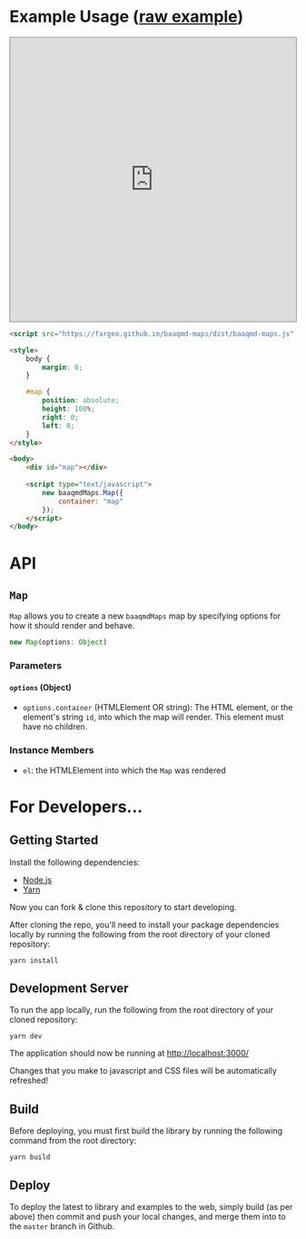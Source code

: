 # Example Usage ([raw example](https://fargeo.github.io/baaqmd-maps/dist/))

<iframe src="https://fargeo.github.io/baaqmd-maps/dist/" width="100%" height="500px;" style="border: 1px solid grey;"></iframe>

```html
<script src="https://fargeo.github.io/baaqmd-maps/dist/baaqmd-maps.js" type="text/javascript"></script>

<style>
    body {
        margin: 0;
    }

    #map {
        position: absolute;
        height: 100%;
        right: 0;
        left: 0;
    }
</style>

<body>
    <div id="map"></div>
    
    <script type="text/javascript">
        new baaqmdMaps.Map({
            container: "map"
        });
    </script>
</body>

```

# API

## `Map`

`Map` allows you to create a new `baaqmdMaps` map by specifying options for how it should render and behave.

```js
new Map(options: Object)
```

### Parameters

#### `options` (Object)

-   `options.container` (HTMLElement OR string): The HTML element, or the element's string `id`, into which the map will render. This element must have no children.

### Instance Members

- `el`: the HTMLElement into which the `Map` was rendered

# For Developers...

## Getting Started

Install the following dependencies:

-   [Node.js](https://nodejs.org/)
-   [Yarn](https://yarnpkg.com/en/docs/install)

Now you can fork & clone this repository to start developing.

After cloning the repo, you'll need to install your package dependencies locally by running the following from the root directory of your cloned repository:

    yarn install

## Development Server

To run the app locally, run the following from the root directory of your cloned repository:

    yarn dev

The application should now be running at <http://localhost:3000/>

Changes that you make to javascript and CSS files will be automatically refreshed!

## Build

Before deploying, you must first build the library by running the following command from the root directory: 

    yarn build

## Deploy

To deploy the latest to library and examples to the web, simply build (as per above) then commit and push your local changes, and merge them into to the `master` branch in Github.

